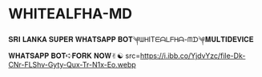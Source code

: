 # WHITEALFHA-MD
𝐒𝐑𝐈 𝐋𝐀𝐍𝐊𝐀 𝐒𝐔𝐏𝐄𝐑 𝐖𝐇𝐀𝐓𝐒𝐀𝐏𝐏 𝐁𝐎𝐓༆ᗯᕼITᗴᗩᒪᖴᕼᗩ-ᗰᗪ༆𝐌𝐔𝐋𝐓𝐈𝐃𝐄𝐕𝐈𝐂𝐄 𝐖𝐇𝐀𝐓𝐒𝐀𝐏𝐏 𝐁𝐎𝐓➪𝐅𝐎𝐑𝐊 𝐍𝐎𝐖✌︎☯︎
src=https://i.ibb.co/YjdvYzc/file-Dk-CNr-FLShv-Gyty-Qux-Tr-N1x-Eo.webp
